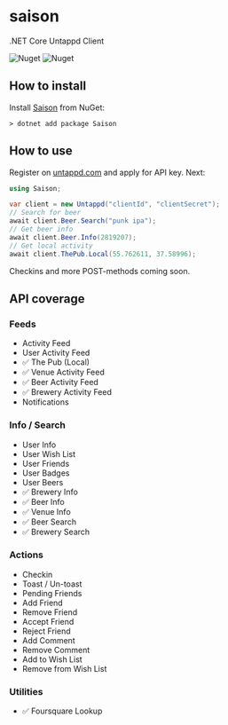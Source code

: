 # saison

.NET Core Untappd Client

![Nuget](https://img.shields.io/nuget/v/Saison)
![Nuget](https://img.shields.io/nuget/dt/Saison)

## How to install

Install [Saison](https://www.nuget.org/packages/Saison) from NuGet:

```
> dotnet add package Saison
```

## How to use

Register on [untappd.com](https://untappd.com) and apply for API key. Next:

```c#
using Saison;

var client = new Untappd("clientId", "clientSecret");
// Search for beer
await client.Beer.Search("punk ipa");
// Get beer info
await client.Beer.Info(2819207);
// Get local activity
await client.ThePub.Local(55.762611, 37.58996);
```

Checkins and more POST-methods coming soon.

## API coverage

### Feeds

- Activity Feed
- User Activity Feed
- ✅ The Pub (Local)
- ✅ Venue Activity Feed
- ✅ Beer Activity Feed
- ✅ Brewery Activity Feed
- Notifications

### Info / Search

- User Info
- User Wish List
- User Friends
- User Badges
- User Beers
- ✅ Brewery Info
- ✅ Beer Info
- ✅ Venue Info
- ✅ Beer Search
- ✅ Brewery Search

### Actions

- Checkin
- Toast / Un-toast
- Pending Friends
- Add Friend
- Remove Friend
- Accept Friend
- Reject Friend
- Add Comment
- Remove Comment
- Add to Wish List
- Remove from Wish List

### Utilities

- ✅ Foursquare Lookup
